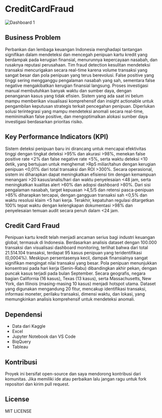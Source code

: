 # CreditCardFraud

![Dashboard 1](https://github.com/user-attachments/assets/d7ecd2c6-a77e-493c-87da-15607c2c54ec)

## Business Problem
Perbankan dan lembaga keuangan Indonesia menghadapi tantangan signifikan dalam mendeteksi dan mencegah penipuan kartu kredit yang berdampak pada kerugian finansial, menurunnya kepercayaan nasabah, dan rusaknya reputasi perusahaan. Tim fraud detection kesulitan mendeteksi transaksi mencurigakan secara real-time karena volume transaksi yang sangat besar dan pola penipuan yang terus berevolusi. False positive yang tinggi sering mengganggu pengalaman nasabah yang sah, sementara false negative mengakibatkan kerugian finansial langsung. Proses investigasi manual membutuhkan banyak waktu dan sumber daya, dengan penanganan kasus yang tidak efisien. Sistem yang ada saat ini belum mampu memberikan visualisasi komprehensif dan insight actionable untuk pengambilan keputusan strategis terkait pencegahan penipuan. Diperlukan solusi terintegrasi yang mampu mendeteksi anomali secara real-time, meminimalkan false positive, dan mengoptimalkan alokasi sumber daya investigasi berdasarkan prioritas risiko.

## Key Performance Indicators (KPI)
Sistem deteksi penipuan baru ini dirancang untuk mencapai efektivitas tinggi dengan tingkat deteksi >95% dan akurasi >98%, menekan false positive rate <2% dan false negative rate <5%, serta waktu deteksi <10 detik, yang bertujuan untuk menghemat >Rp5 miliar/tahun dengan kerugian penipuan <0,01% dari total transaksi dan ROI >300%. Secara operasional, sistem ini diharapkan dapat meningkatkan efisiensi tim dengan kemampuan menangani >20 kasus/analis/hari dan waktu penyelesaian <48 jam, serta meningkatkan kualitas alert >60% dan adopsi dashboard >80%. Dari sisi pengalaman nasabah, target kepuasan >4,5/5 dan retensi pasca-penipuan >85% diharapkan tercapai, dengan gangguan transaksi sah <0,5% dan waktu resolusi klaim <5 hari kerja. Terakhir, kepatuhan regulasi ditargetkan 100% tepat waktu dengan kelengkapan dokumentasi >98% dan penyelesaian temuan audit secara penuh dalam <24 jam.

## Credit Card Fraud 
Penipuan kartu kredit telah menjadi ancaman serius bagi industri keuangan global, termasuk di Indonesia. Berdasarkan analisis dataset dengan 100.000 transaksi dan visualisasi dashboard monitoring, terlihat bahwa dari total 21.514.104 transaksi, terdapat 95 kasus penipuan yang teridentifikasi (0,0004%). Meskipun persentasenya kecil, dampak finansialnya sangat signifikan mengingat nilai transaksi yang besar. Pola penipuan menunjukkan konsentrasi pada hari kerja (Senin-Rabu) dibandingkan akhir pekan, dengan puncak kasus terjadi pada bulan September. Secara geografis, negara bagian California (16 kasus), Texas (13 kasus), serta Massachusetts, New York, dan Illinois (masing-masing 10 kasus) menjadi hotspot utama. Dataset yang digunakan mengandung 20 fitur, mencakup identifikasi transaksi, informasi moneter, perilaku transaksi, dimensi waktu, dan lokasi, yang memungkinkan analisis komprehensif untuk mendeteksi anomali.

## Dependensi

* Data dari Kaggle
* Excel
* Jupyter Notebook dan VS Code
* BiqQuery
* Tableau

## Kontribusi

Proyek ini bersifat open-source dan saya mendorong kontribusi dari komunitas. Jika memiliki ide atau perbaikan lalu jangan ragu untuk fork repositori dan kirim pull request.

## License 

MIT LICENSE
